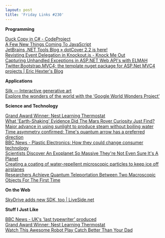 ```yaml
---
layout: post
title: 'Friday Links #230'
---
```

**Programming**

[Duck Copy in C# - CodeProject](http://www.codeproject.com/Tips/494935/Duck-Copy-in-Csharp)   
[A Few New Things Coming To JavaScript](http://addyosmani.com/blog/a-few-new-things-coming-to-javascript/)   
[JetBrains .NET Tools Blog » dotCover 2.2 is here!](http://blogs.jetbrains.com/dotnet/2012/11/dotcover-22-is-here/)   
[Revisting Event Delegation in Knockout.js - Knock Me Out](http://www.knockmeout.net/2012/11/revisit-event-delegation-in-knockout-js.html)   
[Capturing Unhandled Exceptions in ASP.NET Web API's with ELMAH](http://blogs.msdn.com/b/webdev/archive/2012/11/16/capturing-unhandled-exceptions-in-asp-net-web-api-s-with-elmah.aspx)   
[Twitter.Bootstrap.MVC4; the template nuget package for ASP.Net MVC4 projects | Eric Hexter's Blog](http://lostechies.com/erichexter/2012/11/19/twitter-bootstrap-mvc4-the-template-nuget-package-for-asp-net-mvc4-projects/)

**Applications**

[Silk — Interactive generative art](http://new.weavesilk.com/)   
[Explore the wonders of the world with the ‘Google World Wonders Project’](http://www.freewaregenius.com/explore-the-wonders-of-the-world-with-the-google-world-wonders-project/)

**Science and Technology**

[Grand Award Winner: Nest Learning Thermostat](http://www.popsci.com/bown/2012/product/nest-learning-thermostat-0)   
[What 'Earth-Shaking' Evidence Did The Mars Rover Curiosity Just Find?](http://www.popsci.com/science/article/2012-11/what-earth-shaking-evidence-did-mars-rover-curiosity-just-find)   
[Major advance in using sunlight to produce steam without boiling water](http://www.sciencedaily.com/releases/2012/11/121119104835.htm)   
[Time asymmetry confirmed: Time's quantum arrow has a preferred direction](http://www.sciencedaily.com/releases/2012/11/121119094627.htm)   
[BBC News - Plastic Electronics: How they could change consumer technology](http://www.bbc.co.uk/news/technology-20417384)   
[Scientists Discover An Exoplanet So Massive They're Not Even Sure It's A Planet](http://www.popsci.com/technology/article/2012-11/scientists-discover-exoplanet-so-massive-theyre-not-even-sure-its-planet)   
[Creating a coating of water-repellent microscopic particles to keep ice off airplanes](http://www.sciencedaily.com/releases/2012/11/121116085157.htm)   
[Researchers Achieve Quantum Teleportation Between Two Macroscopic Objects For The First Time](http://www.popsci.com/science/article/2012-11/researchers-achieve-quantum-between-two-macroscopic-objects-first-time)

**On the Web**

[SkyDrive adds new SDK, too | LiveSide.net](http://www.liveside.net/2012/11/16/skydrive-adds-new-sdk-too/)

**Stuff I Just Like**

[BBC News - UK's 'last typewriter' produced](http://www.bbc.co.uk/news/uk-20391538)   
[Grand Award Winner: Nest Learning Thermostat](http://www.popsci.com/bown/2012/product/nest-learning-thermostat-0)   
[Watch This Awesome Robot Play Catch Better Than Your Dad](http://www.popsci.com/technology/article/2012-11/watch-awesome-robot-play-catch-better-your-dad)
